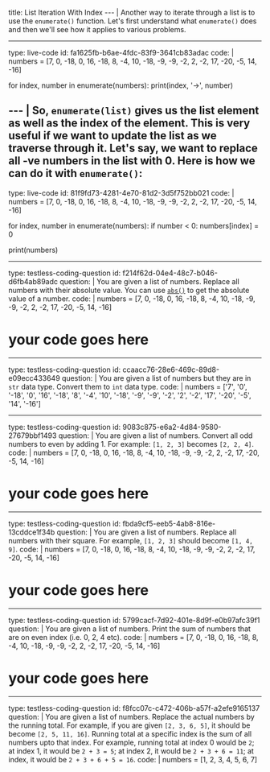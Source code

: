 title: List Iteration With Index
--- |
  Another way to iterate through a list is to use the `enumerate()` function. Let's first understand what `enumerate()` does and then we'll see how it applies to various problems.

---
type: live-code
id: fa1625fb-b6ae-4fdc-83f9-3641cb83adac
code: |
  numbers = [7,   0, -18,   0,  16, -18,   8,  -4,  10, -18,  -9,  -9,  -2,
       2,  -2,  17, -20,  -5,  14, -16]

  for index, number in enumerate(numbers):
      print(index, '->', number)

--- |
  So, `enumerate(list)` gives us the list element as well as the index of the element. This is very useful if we want to update the list as we traverse through it. Let's say, we want to replace all -ve numbers in the list with 0. Here is how we can do it with `enumerate()`:
---
type: live-code
id: 81f9fd73-4281-4e70-81d2-3d5f752bb021
code: |
  numbers = [7,   0, -18,   0,  16, -18,   8,  -4,  10, -18,  -9,  -9,  -2,
       2,  -2,  17, -20,  -5,  14, -16]

  for index, number in enumerate(numbers):
      if number < 0:
          numbers[index] = 0

  print(numbers)

---
type: testless-coding-question
id: f214f62d-04e4-48c7-b046-d6fb4ab89adc
question: |
  You are given a list of numbers. Replace all numbers with their absolute value. You can use [`abs()`](https://docs.python.org/3/library/functions.html#abs) to get the absolute value of a number.
code: |
  numbers = [7,   0, -18,   0,  16, -18,   8,  -4,  10, -18,  -9,  -9,  -2,
         2,  -2,  17, -20,  -5,  14, -16]

  # your code goes here

---
type: testless-coding-question
id: ccaacc76-28e6-469c-89d8-e09ecc433649
question: |
  You are given a list of numbers but they are in `str` data type. Convert them to `int` data type.
code: |
  numbers = ['7', '0', '-18', '0', '16', '-18', '8', '-4', '10', '-18', '-9',
      '-9', '-2', '2', '-2', '17', '-20', '-5', '14', '-16']

---
type: testless-coding-question
id: 9083c875-e6a2-4d84-9580-27679bbf1493
question: |
  You are given a list of numbers. Convert all odd numbers to even by adding 1. For example: `[1, 2, 3]` becomes `[2, 2, 4]`.
code: |
  numbers = [7,   0, -18,   0,  16, -18,   8,  -4,  10, -18,  -9,  -9,  -2,
         2,  -2,  17, -20,  -5,  14, -16]

  # your code goes here
---
type: testless-coding-question
id: fbda9cf5-eeb5-4ab8-816e-13cddce1f34b
question: |
  You are given a list of numbers. Replace all numbers with their square. For example, `[1, 2, 3]` should become `[1, 4, 9]`.
code: |
  numbers = [7,   0, -18,   0,  16, -18,   8,  -4,  10, -18,  -9,  -9,  -2,
         2,  -2,  17, -20,  -5,  14, -16]

  # your code goes here

---
type: testless-coding-question
id: 5799cacf-7d92-401e-8d9f-e0b97afc39f1
question: |
  You are given a list of numbers. Print the sum of numbers that are on even index (i.e. 0, 2, 4 etc).
code: |
  numbers = [7,   0, -18,   0,  16, -18,   8,  -4,  10, -18,  -9,  -9,  -2,
         2,  -2,  17, -20,  -5,  14, -16]

  # your code goes here

---
type: testless-coding-question
id: f8fcc07c-c472-406b-a57f-a2efe9165137
question: |
  You are given a list of numbers. Replace the actual numbers by the running total. For example, if you are given `[2, 3, 6, 5]`, it should be become `[2, 5, 11, 16]`. Running total at a specific index is the sum of all numbers upto that index. For example, running total at index 0 would be `2`; at index 1, it would be `2 + 3 = 5`; at index 2, it would be `2 + 3 + 6 = 11`; at index, it would be `2 + 3 + 6 + 5 = 16`.
code: |
  numbers = [1, 2, 3, 4, 5, 6, 7]
